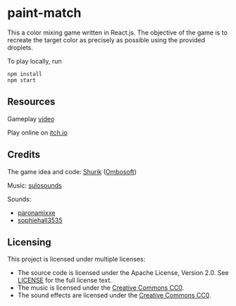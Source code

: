 # paint-match

This a color mixing game written in React.js.
The objective of the game is to recreate the target color as precisely as possible using the provided droplets.

To play locally, run

```
npm install
npm start
```

Resources
---

Gameplay [video](https://www.youtube.com/watch?v=dOK4pSOQViY)

Play online on [itch.io](https://ombosoft.itch.io/paint-match)

Credits
---

The game idea and code: [Shurik](https://twitter.com/ombosoft) ([Ombosoft](https://ombosoft.itch.io))

Music: [sulosounds](https://sulosounds.itch.io/100-songs)

Sounds:
* [paronamixxe](https://freesound.org/people/paronamixxe/sounds/178907/)
* [sophiehall3535](https://freesound.org/people/sophiehall3535/sounds/248045/)

Licensing
---
This project is licensed under multiple licenses:

- The source code is licensed under the Apache License, Version 2.0. See [LICENSE](LICENSE) for the full license text.
- The music is licensed under the [Creative Commons CC0](https://creativecommons.org/share-your-work/public-domain/cc0/).
- The sound effects are licensed under the [Creative Commons CC0](https://creativecommons.org/share-your-work/public-domain/cc0/).